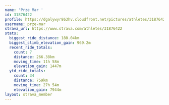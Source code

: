 ```yaml
---
name: 'Prze Mar '
id: 31876422
profile: https://dgalywyr863hv.cloudfront.net/pictures/athletes/31876422/22548952/6/large.jpg
username: prze-mar
strava_url: https://www.strava.com/athletes/31876422
stats:
  biggest_ride_distance: 180.04km
  biggest_climb_elevation_gain: 969.2m
  recent_ride_totals:
    count: 7
    distance: 266.38km
    moving_time: 11h 58m
    elevation_gain: 1447m
  ytd_ride_totals:
    count: 34
    distance: 759km
    moving_time: 27h 54m
    elevation_gain: 7944m
layout: strava_member
--- 
```

